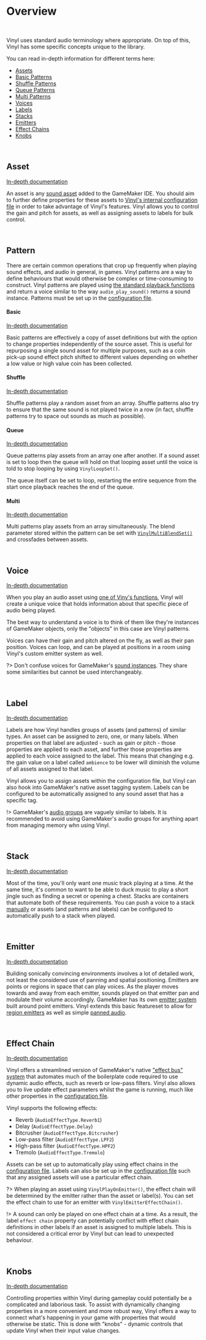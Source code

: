 # Overview

&nbsp;

Vinyl uses standard audio terminology where appropriate. On top of this, Vinyl has some specific concepts unique to the library.

You can read in-depth information for different terms here:
- [Assets](Assets)
- [Basic Patterns](Basic-Patterns)
- [Shuffle Patterns](Shuffle-Patterns)
- [Queue Patterns](Queue-Patterns)
- [Multi Patterns](Multi-Patterns)
- [Voices](Voices)
- [Labels](Labels)
- [Stacks](Stacks)
- [Emitters](Emitters)
- [Effect Chains](Effect-Chains)
- [Knobs](Knobs)

&nbsp;

## Asset

[In-depth documentation](Assets)

An asset is any [sound asset](https://manual.yoyogames.com/The_Asset_Editors/Sounds.htm) added to the GameMaker IDE. You should aim to further define properties for these assets to [Vinyl's internal configuration file](Config-File) in order to take advantage of Vinyl's features. Vinyl allows you to control the gain and pitch for assets, as well as assigning assets to labels for bulk control.

&nbsp;

## Pattern

There are certain common operations that crop up frequently when playing sound effects, and audio in general, in games. Vinyl patterns are a way to define behaviours that would otherwise be complex or time-consuming to construct. Vinyl patterns are played using [the standard playback functions](Playing-Audio) and return a voice similar to the way `audio_play_sound()` returns a sound instance. Patterns must be set up in the [configuration file](Config-File).

<!-- tabs:start -->

#### **Basic**

[In-depth documentation](Basic-Patterns)

Basic patterns are effectively a copy of asset definitions but with the option to change properties independently of the source asset. This is useful for repurposing a single sound asset for multiple purposes, such as a coin pick-up sound effect pitch shifted to different values depending on whether a low value or high value coin has been collected.

#### **Shuffle**

[In-depth documentation](Shuffle-Patterns)

Shuffle patterns play a random asset from an array. Shuffle patterns also try to ensure that the same sound is not played twice in a row (in fact, shuffle patterns try to space out sounds as much as possible).

#### **Queue**

[In-depth documentation](Queue-Patterns)

Queue patterns play assets from an array one after another. If a sound asset is set to loop then the queue will hold on that looping asset until the voice is told to stop looping by using `VinylLoopSet()`.

The queue itself can be set to loop, restarting the entire sequence from the start once playback reaches the end of the queue.

#### **Multi**

[In-depth documentation](Multi-Patterns)

Multi patterns play assets from an array simultaneously. The blend parameter stored within the pattern can be set with [`VinylMultiBlendSet()`](Multi-Patterns) and crossfades between assets.

<!-- tabs:end -->

&nbsp;

## Voice

[In-depth documentation](Voices)

When you play an audio asset using [one of Viny's functions](Playing-Audio), Vinyl will create a unique voice that holds information about that specific piece of audio being played.

The best way to understand a voice is to think of them like they're instances of GameMaker objects, only the "objects" in this case are Vinyl patterns.

Voices can have their gain and pitch altered on the fly, as well as their pan position. Voices can loop, and can be played at positions in a room using Vinyl's custom emitter system as well.

?> Don't confuse voices for GameMaker's [sound instances](https://manual.yoyogames.com/GameMaker_Language/GML_Reference/Asset_Management/Audio/audio_play_sound.htm). They share some similarities but cannot be used interchangeably.

&nbsp;

## Label

[In-depth documentation](Labels)

Labels are how Vinyl handles groups of assets (and patterns) of similar types. An asset can be assigned to zero, one, or many labels. When properties on that label are adjusted - such as gain or pitch - those properties are applied to each asset, and further those properties are applied to each voice assigned to the label. This means that changing e.g. the gain value on a label called `ambience` to be lower will diminish the volume of all assets assigned to that label.

Vinyl allows you to assign assets within the configuration file, but Vinyl can also hook into GameMaker's native asset tagging system. Labels can be configured to be automatically assigned to any sound asset that has a specific tag.

!> GameMaker's [audio groups](https://manual.yoyogames.com/Settings/Audio_Groups.htm) are vaguely similar to labels. It is recommended to avoid using GameMaker's audio groups for anything apart from managing memory whn using Vinyl.

&nbsp;

## Stack

[In-depth documentation](Stacks)

Most of the time, you'll only want one music track playing at a time. At the same time, it's common to want to be able to duck music to play a short jingle such as finding a secret or opening a chest. Stacks are containers that automate both of these requirements. You can push a voice to a stack [manually](Stack) or assets (and patterns and labels) can be configured to automatically push to a stack when played.

&nbsp;

## Emitter

[In-depth documentation](Emitters)

Building sonically convincing environments involves a lot of detailed work, not least the considered use of panning and spatial positioning. Emitters are points or regions in space that can play voices. As the player moves towards and away from each emitter, sounds played on that emitter pan and modulate their volume accordingly. GameMaker has its own [emitter system](https://manual.yoyogames.com/GameMaker_Language/GML_Reference/Asset_Management/Audio/Audio_Emitters/Audio_Emitters.htm) built around point emitters. Vinyl extends this basic featureset to allow for [region emitters](Emitters) as well as simple [panned audio](Panning).

&nbsp;

## Effect Chain

[In-depth documentation](Effect-Chains)

Vinyl offers a streamlined version of GameMaker's native ["effect bus" system](https://manual.yoyogames.com/GameMaker_Language/GML_Reference/Asset_Management/Audio/Audio_Effects/AudioEffect.htm) that automates much of the boilerplate code required to use dynamic audio effects, such as reverb or low-pass filters. Vinyl also allows you to live update effect parameters whilst the game is running, much like other properties in the [configuration file](Config-File).

Vinyl supports the following effects:
- Reverb (`AudioEffectType.Reverb1`)
- Delay (`AudioEffectType.Delay`)
- Bitcrusher (`AudioEffectType.Bitcrusher`)
- Low-pass filter (`AudioEffectType.LPF2`)
- High-pass filter (`AudioEffectType.HPF2`)
- Tremolo (`AudioEffectType.Tremolo`)

Assets can be set up to automatically play using effect chains in the [configuration file](Config-File). Labels can also be set up in the [configuration file](Config-File) such that any assigned assets will use a particular effect chain.

?> When playing an asset using `VinylPlayOnEmitter()`, the effect chain will be determined by the emitter rather than the asset or label(s). You can set the effect chain to use for an emitter with `VinylEmitterEffectChain()`.

!> A sound can only be played on one effect chain at a time. As a result, the label `effect chain` property can potentially conflict with effect chain definitions in other labels if an asset is assigned to multiple labels. This is not considered a critical error by Vinyl but can lead to unexpected behaviour.

&nbsp;

## Knobs

[In-depth documentation](Knobs)

Controlling properties within Vinyl during gameplay could potentially be a complicated and laborious task. To assist with dynamically changing properties in a more convenient and more robust way, Vinyl offers a way to connect what's happening in your game with properties that would otherwise be static. This is done with "knobs" - dynamic controls that update Vinyl when their input value changes.
